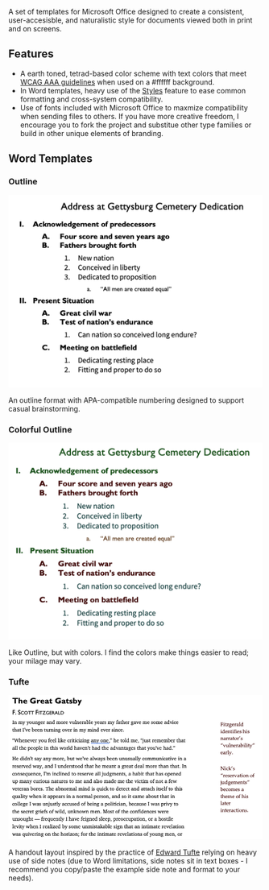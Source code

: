 A set of templates for Microsoft Office designed to create a consistent, user-accesisble, and naturalistic style for documents viewed both in print and on screens.

## Features
- A earth toned, tetrad-based color scheme with text colors that meet [WCAG AAA guidelines](http://colorsafe.co/) when used on a #ffffff background.
- In Word templates, heavy use of the [Styles](https://support.office.com/en-us/article/Customize-or-create-new-styles-d38d6e47-f6fc-48eb-a607-1eb120dec563) feature to ease common formatting and cross-system compatibility.
- Use of fonts included with Microsoft Office to maxmize compatibility when sending files to others. If you have more creative freedom, I encourage you to fork the project and substitue other type families or build in other unique elements of branding.

## Word Templates

### Outline

![Outline](examples/outline.png)

An outline format with APA-compatible numbering designed to support casual brainstorming.

### Colorful Outline

![Colorful Outline](examples/colorfuloutline.png)

Like Outline, but with colors. I find the colors make things easier to read; your milage may vary.

### Tufte

![Tufte](examples/tufte.png)

A handout layout inspired by the practice of [Edward Tufte](https://www.edwardtufte.com) relying on heavy use of side notes (due to Word limitations, side notes sit in text boxes - I recommend you copy/paste the example side note and format to your needs).



